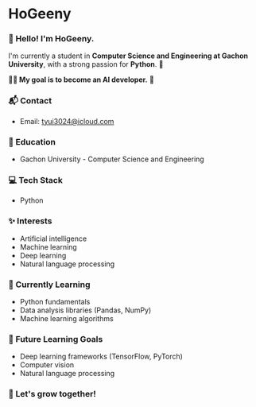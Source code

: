 # HoGeeny

### 👋 Hello! I'm HoGeeny.

I'm currently a student in **Computer Science and Engineering at Gachon University**, with a strong passion for **Python**. 🐍

**👨‍💻 My goal is to become an AI developer.** 🤖

### 📬 Contact

* Email: tyui3024@icloud.com

### 🏫 Education

* Gachon University - Computer Science and Engineering

### 💻 Tech Stack

* Python

### ✨ Interests

* Artificial intelligence
* Machine learning
* Deep learning
* Natural language processing

### 🌱 Currently Learning

* Python fundamentals
* Data analysis libraries (Pandas, NumPy)
* Machine learning algorithms

### 🚀  Future Learning Goals

* Deep learning frameworks (TensorFlow, PyTorch)
* Computer vision
* Natural language processing

### 🤝 Let's grow together!
